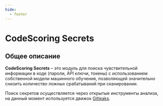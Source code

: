 ```yaml
---
hide:
  - footer
---
```

# CodeScoring Secrets

## Общее описание

**CodeScoring Secrets** – это модуль для поиска чувствительной информации в коде (пароли, API ключи, токены) с использованием собственной модели машинного обучения, позволяющей значительно снизить количество ложных срабатываний при сканировании.

Поиск секретов осуществляется через открытые инструменты анализа, на данный момент используется движок [Gitleaks](https://github.com/gitleaks/gitleaks).